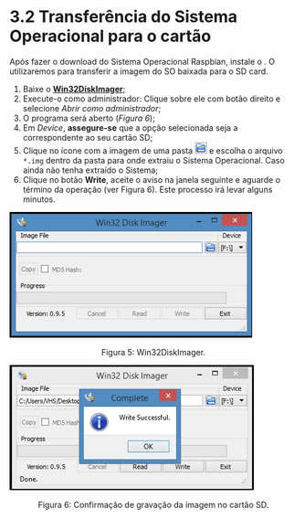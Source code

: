 # 3.2 Transferência do Sistema Operacional para o cartão

Após fazer o download do Sistema Operacional Raspbian, instale o . O utilizaremos para transferir a imagem do SO baixada para o SD card.

1. Baixe o **[Win32DiskImager](https://sourceforge.net/projects/win32diskimager/)**;
1. Execute-o como administrador: Clique sobre ele com botão direito e selecione _Abrir como administrador_;
1. O programa será aberto (_Figura 6_);
1. Em _Device_, **assegure-se** que a opção selecionada seja a correspondente ao seu cartão SD;
1. Clique no ícone com a imagem de uma pasta ![Win32DiskImager Folder icon](assets/win32diskimager_folder_icon.jpeg) e escolha o arquivo ```*.img``` dentro da pasta para onde extraiu o Sistema Operacional. Caso ainda não tenha extraído o Sistema;
1. Clique no botão **Write**, aceite o aviso na janela seguinte e aguarde o término da operação (ver Figura 6). Este processo irá levar alguns minutos.

![Raspberry Pi - Win32DiskImager](assets/raspberry_pi_-_win32diskimager.jpeg)
<center>Figura 5: Win32DiskImager.</center>

![Win32DiskImager - Done](assets/win32diskimager_-_done.jpeg)
<center>Figura 6: Confirmação de gravação da imagem no cartão SD.</center>
